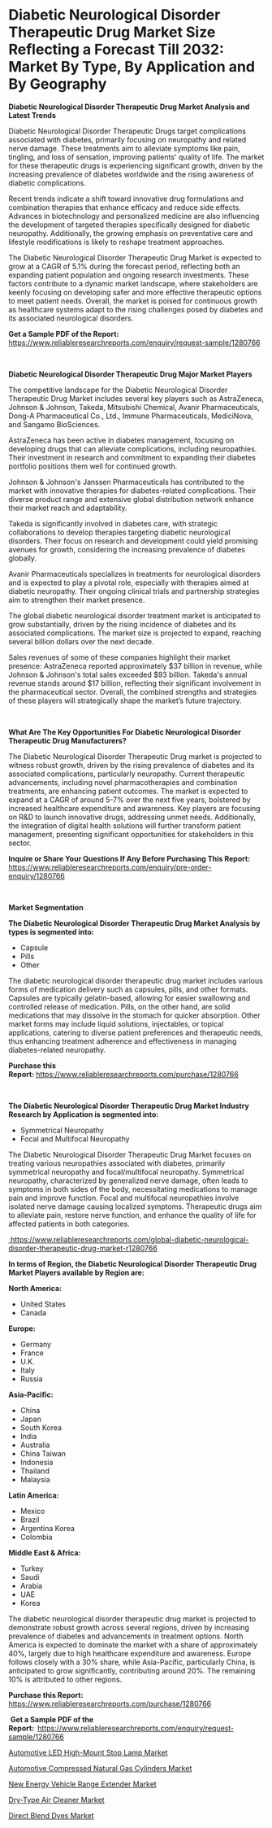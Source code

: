 <p><h1>Diabetic Neurological Disorder Therapeutic Drug Market Size Reflecting a Forecast Till 2032: Market By Type, By Application and By Geography</h1></p><p><strong>Diabetic Neurological Disorder Therapeutic Drug Market Analysis and Latest Trends</strong></p>
<p><p>Diabetic Neurological Disorder Therapeutic Drugs target complications associated with diabetes, primarily focusing on neuropathy and related nerve damage. These treatments aim to alleviate symptoms like pain, tingling, and loss of sensation, improving patients' quality of life. The market for these therapeutic drugs is experiencing significant growth, driven by the increasing prevalence of diabetes worldwide and the rising awareness of diabetic complications. </p><p>Recent trends indicate a shift toward innovative drug formulations and combination therapies that enhance efficacy and reduce side effects. Advances in biotechnology and personalized medicine are also influencing the development of targeted therapies specifically designed for diabetic neuropathy. Additionally, the growing emphasis on preventative care and lifestyle modifications is likely to reshape treatment approaches.</p><p>The Diabetic Neurological Disorder Therapeutic Drug Market is expected to grow at a CAGR of 5.1% during the forecast period, reflecting both an expanding patient population and ongoing research investments. These factors contribute to a dynamic market landscape, where stakeholders are keenly focusing on developing safer and more effective therapeutic options to meet patient needs. Overall, the market is poised for continuous growth as healthcare systems adapt to the rising challenges posed by diabetes and its associated neurological disorders.</p></p>
<p><strong>Get a Sample PDF of the Report:&nbsp;</strong> <a href="https://www.reliableresearchreports.com/enquiry/request-sample/1280766?utm_campaign=41&utm_medium=2&utm_source=Github&utm_content=ia&utm_term=24032025&utm_id=diabetic-neurological-disorder-therapeutic-drug">https://www.reliableresearchreports.com/enquiry/request-sample/1280766</a></p>
<p>&nbsp;</p>
<p><strong>Diabetic Neurological Disorder Therapeutic Drug Major Market Players</strong></p>
<p><p>The competitive landscape for the Diabetic Neurological Disorder Therapeutic Drug Market includes several key players such as AstraZeneca, Johnson & Johnson, Takeda, Mitsubishi Chemical, Avanir Pharmaceuticals, Dong-A Pharmaceutical Co., Ltd., Immune Pharmaceuticals, MediciNova, and Sangamo BioSciences. </p><p>AstraZeneca has been active in diabetes management, focusing on developing drugs that can alleviate complications, including neuropathies. Their investment in research and commitment to expanding their diabetes portfolio positions them well for continued growth.</p><p>Johnson & Johnson's Janssen Pharmaceuticals has contributed to the market with innovative therapies for diabetes-related complications. Their diverse product range and extensive global distribution network enhance their market reach and adaptability.</p><p>Takeda is significantly involved in diabetes care, with strategic collaborations to develop therapies targeting diabetic neurological disorders. Their focus on research and development could yield promising avenues for growth, considering the increasing prevalence of diabetes globally.</p><p>Avanir Pharmaceuticals specializes in treatments for neurological disorders and is expected to play a pivotal role, especially with therapies aimed at diabetic neuropathy. Their ongoing clinical trials and partnership strategies aim to strengthen their market presence.</p><p>The global diabetic neurological disorder treatment market is anticipated to grow substantially, driven by the rising incidence of diabetes and its associated complications. The market size is projected to expand, reaching several billion dollars over the next decade.</p><p>Sales revenues of some of these companies highlight their market presence: AstraZeneca reported approximately $37 billion in revenue, while Johnson & Johnson's total sales exceeded $93 billion. Takeda's annual revenue stands around $17 billion, reflecting their significant involvement in the pharmaceutical sector. Overall, the combined strengths and strategies of these players will strategically shape the market’s future trajectory.</p></p>
<p>&nbsp;</p>
<p><strong>What Are The Key Opportunities For Diabetic Neurological Disorder Therapeutic Drug Manufacturers?</strong></p>
<p><p>The Diabetic Neurological Disorder Therapeutic Drug market is projected to witness robust growth, driven by the rising prevalence of diabetes and its associated complications, particularly neuropathy. Current therapeutic advancements, including novel pharmacotherapies and combination treatments, are enhancing patient outcomes. The market is expected to expand at a CAGR of around 5-7% over the next five years, bolstered by increased healthcare expenditure and awareness. Key players are focusing on R&D to launch innovative drugs, addressing unmet needs. Additionally, the integration of digital health solutions will further transform patient management, presenting significant opportunities for stakeholders in this sector.</p></p>
<p><strong>Inquire or Share Your Questions If Any Before Purchasing This Report:</strong> <a href="https://www.reliableresearchreports.com/enquiry/pre-order-enquiry/1280766?utm_campaign=41&utm_medium=2&utm_source=Github&utm_content=ia&utm_term=24032025&utm_id=diabetic-neurological-disorder-therapeutic-drug">https://www.reliableresearchreports.com/enquiry/pre-order-enquiry/1280766</a></p>
<p>&nbsp;</p>
<p><strong>Market Segmentation</strong></p>
<p><strong>The Diabetic Neurological Disorder Therapeutic Drug Market Analysis by types is segmented into:</strong></p>
<p><ul><li>Capsule</li><li>Pills</li><li>Other</li></ul></p>
<p><p>The diabetic neurological disorder therapeutic drug market includes various forms of medication delivery such as capsules, pills, and other formats. Capsules are typically gelatin-based, allowing for easier swallowing and controlled release of medication. Pills, on the other hand, are solid medications that may dissolve in the stomach for quicker absorption. Other market forms may include liquid solutions, injectables, or topical applications, catering to diverse patient preferences and therapeutic needs, thus enhancing treatment adherence and effectiveness in managing diabetes-related neuropathy.</p></p>
<p><strong>Purchase this Report:&nbsp;</strong><a href="https://www.reliableresearchreports.com/purchase/1280766?utm_campaign=41&utm_medium=2&utm_source=Github&utm_content=ia&utm_term=24032025&utm_id=diabetic-neurological-disorder-therapeutic-drug">https://www.reliableresearchreports.com/purchase/1280766</a></p>
<p>&nbsp;</p>
<p><strong>The Diabetic Neurological Disorder Therapeutic Drug Market Industry Research by Application is segmented into:</strong></p>
<p><ul><li>Symmetrical Neuropathy</li><li>Focal and Multifocal Neuropathy</li></ul></p>
<p><p>The Diabetic Neurological Disorder Therapeutic Drug Market focuses on treating various neuropathies associated with diabetes, primarily symmetrical neuropathy and focal/multifocal neuropathy. Symmetrical neuropathy, characterized by generalized nerve damage, often leads to symptoms in both sides of the body, necessitating medications to manage pain and improve function. Focal and multifocal neuropathies involve isolated nerve damage causing localized symptoms. Therapeutic drugs aim to alleviate pain, restore nerve function, and enhance the quality of life for affected patients in both categories.</p></p>
<p><a href="https://www.reliableresearchreports.com/global-diabetic-neurological-disorder-therapeutic-drug-market-r1280766?utm_campaign=41&utm_medium=2&utm_source=Github&utm_content=ia&utm_term=24032025&utm_id=diabetic-neurological-disorder-therapeutic-drug">&nbsp;https://www.reliableresearchreports.com/global-diabetic-neurological-disorder-therapeutic-drug-market-r1280766</a></p>
<p><strong>In terms of Region, the Diabetic Neurological Disorder Therapeutic Drug Market Players available by Region are:</strong></p>
<p>
    <p> <strong> North America: </strong>
        <ul>
            <li>United States</li>
            <li>Canada</li>
        </ul>
        </p> 
    <p> <strong> Europe: </strong>
        <ul>
            <li>Germany</li>
            <li>France</li>
            <li>U.K.</li>
            <li>Italy</li>
            <li>Russia</li>
        </ul>
        </p> 
    <p> <strong> Asia-Pacific: </strong>
        <ul>
            <li>China</li>
            <li>Japan</li>
            <li>South Korea</li>
            <li>India</li>
            <li>Australia</li>
            <li>China Taiwan</li>
            <li>Indonesia</li>
            <li>Thailand</li>
            <li>Malaysia</li>
        </ul>
        </p> 
    <p> <strong> Latin America: </strong>
        <ul>
            <li>Mexico</li>
            <li>Brazil</li>
            <li>Argentina Korea</li>
            <li>Colombia</li>
        </ul>
        </p> 
    <p> <strong> Middle East & Africa: </strong>
        <ul>
            <li>Turkey</li>
            <li>Saudi</li>
            <li>Arabia</li>
            <li>UAE</li>
            <li>Korea</li>
        </ul>
    </p>
    </p>
<p><p>The diabetic neurological disorder therapeutic drug market is projected to demonstrate robust growth across several regions, driven by increasing prevalence of diabetes and advancements in treatment options. North America is expected to dominate the market with a share of approximately 40%, largely due to high healthcare expenditure and awareness. Europe follows closely with a 30% share, while Asia-Pacific, particularly China, is anticipated to grow significantly, contributing around 20%. The remaining 10% is attributed to other regions.</p></p>
<p><strong>Purchase this Report: </strong><a href="https://www.reliableresearchreports.com/purchase/1280766?utm_campaign=41&utm_medium=2&utm_source=Github&utm_content=ia&utm_term=24032025&utm_id=diabetic-neurological-disorder-therapeutic-drug">https://www.reliableresearchreports.com/purchase/1280766</a></p>
<p>&nbsp;<strong>Get a Sample PDF of the Report:&nbsp;&nbsp;</strong><a href="https://www.reliableresearchreports.com/enquiry/request-sample/1280766?utm_campaign=41&utm_medium=2&utm_source=Github&utm_content=ia&utm_term=24032025&utm_id=diabetic-neurological-disorder-therapeutic-drug">https://www.reliableresearchreports.com/enquiry/request-sample/1280766</a></p>
<p><strong></strong></p>
<p><p><a href="https://github.com/gripeluigstt/Market-Research-Report-List-1/blob/main/automotive-led-high-mount-stop-lamp-market.md?utm_campaign=41&utm_medium=2&utm_source=Github&utm_content=ia&utm_term=24032025&utm_id=diabetic-neurological-disorder-therapeutic-drug">Automotive LED High-Mount Stop Lamp Market</a></p><p><a href="https://github.com/warshatulang0/Market-Research-Report-List-1/blob/main/automotive-compressed-natural-gas-cylinders-market.md?utm_campaign=41&utm_medium=2&utm_source=Github&utm_content=ia&utm_term=24032025&utm_id=diabetic-neurological-disorder-therapeutic-drug">Automotive Compressed Natural Gas Cylinders Market</a></p><p><a href="https://github.com/rvadencho/Market-Research-Report-List-1/blob/main/new-energy-vehicle-range-extender-market.md?utm_campaign=41&utm_medium=2&utm_source=Github&utm_content=ia&utm_term=24032025&utm_id=diabetic-neurological-disorder-therapeutic-drug">New Energy Vehicle Range Extender Market</a></p><p><a href="https://github.com/minakibanov/Market-Research-Report-List-1/blob/main/dry-type-air-cleaner-market.md?utm_campaign=41&utm_medium=2&utm_source=Github&utm_content=ia&utm_term=24032025&utm_id=diabetic-neurological-disorder-therapeutic-drug">Dry-Type Air Cleaner Market</a></p><p><a href="https://github.com/syiqvanyo/Market-Research-Report-List-1/blob/main/direct-blend-dyes-market.md?utm_campaign=41&utm_medium=2&utm_source=Github&utm_content=ia&utm_term=24032025&utm_id=diabetic-neurological-disorder-therapeutic-drug">Direct Blend Dyes Market</a></p></p>